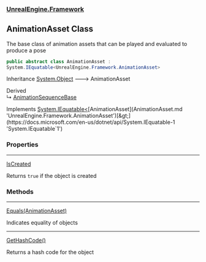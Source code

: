 ### [UnrealEngine.Framework](UnrealEngine_Framework.md 'UnrealEngine.Framework')
## AnimationAsset Class
The base class of animation assets that can be played and evaluated to produce a pose  
```csharp
public abstract class AnimationAsset :
System.IEquatable<UnrealEngine.Framework.AnimationAsset>
```

Inheritance [System.Object](https://docs.microsoft.com/en-us/dotnet/api/System.Object 'System.Object') &#129106; AnimationAsset  

Derived  
&#8627; [AnimationSequenceBase](AnimationSequenceBase.md 'UnrealEngine.Framework.AnimationSequenceBase')  

Implements [System.IEquatable&lt;](https://docs.microsoft.com/en-us/dotnet/api/System.IEquatable-1 'System.IEquatable`1')[AnimationAsset](AnimationAsset.md 'UnrealEngine.Framework.AnimationAsset')[&gt;](https://docs.microsoft.com/en-us/dotnet/api/System.IEquatable-1 'System.IEquatable`1')  
### Properties

***
[IsCreated](AnimationAsset_IsCreated.md 'UnrealEngine.Framework.AnimationAsset.IsCreated')

Returns `true` if the object is created  
### Methods

***
[Equals(AnimationAsset)](AnimationAsset_Equals(AnimationAsset).md 'UnrealEngine.Framework.AnimationAsset.Equals(UnrealEngine.Framework.AnimationAsset)')

Indicates equality of objects  

***
[GetHashCode()](AnimationAsset_GetHashCode().md 'UnrealEngine.Framework.AnimationAsset.GetHashCode()')

Returns a hash code for the object  
